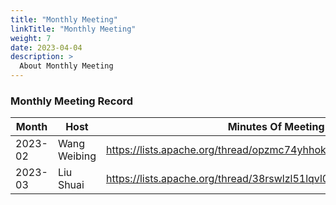 ```yaml
---
title: "Monthly Meeting"
linkTitle: "Monthly Meeting"
weight: 7
date: 2023-04-04
description: >
  About Monthly Meeting
---
```


### Monthly Meeting Record

|  Month   | Host | Minutes Of Meeting |
|  ----   | ----- | ------- |
| 2023-02 | Wang Weibing | https://lists.apache.org/thread/opzmc74yhhokox0164f2o5wv60o74nct |
| 2023-03 | Liu Shuai    | https://lists.apache.org/thread/38rswlzl51lqvl04bvf6ho0od8smrc4z |